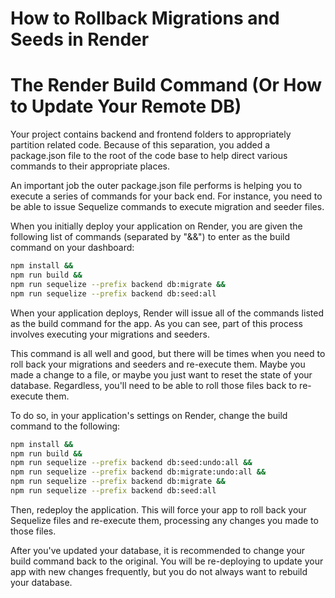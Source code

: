 # How to Rollback Migrations and Seeds in Render

# The Render Build Command (Or How to Update Your Remote DB)

Your project contains backend and frontend folders to appropriately partition related code. Because of this separation, you added a package.json file to the root of the code base to help direct various commands to their appropriate places.

An important job the outer package.json file performs is helping you to execute a series of commands for your back end. For instance, you need to be able to issue Sequelize commands to execute migration and seeder files.

When you initially deploy your application on Render, you are given the following list of commands (separated by "&&") to enter as the build command on your dashboard:

```bash
npm install &&
npm run build &&
npm run sequelize --prefix backend db:migrate &&
npm run sequelize --prefix backend db:seed:all
```

When your application deploys, Render will issue all of the commands listed as the build command for the app. As you can see, part of this process involves executing your migrations and seeders.

This command is all well and good, but there will be times when you need to roll back your migrations and seeders and re-execute them. Maybe you made a change to a file, or maybe you just want to reset the state of your database.
Regardless, you'll need to be able to roll those files back to re-execute them.

To do so, in your application's settings on Render, change the build command to the following:

```bash
npm install &&
npm run build &&
npm run sequelize --prefix backend db:seed:undo:all &&
npm run sequelize --prefix backend db:migrate:undo:all &&
npm run sequelize --prefix backend db:migrate &&
npm run sequelize --prefix backend db:seed:all
```

Then, redeploy the application. This will force your app to roll back your Sequelize files and re-execute them, processing any changes you made to those files.

After you've updated your database, it is recommended to change your build command back to the original. You will be re-deploying to update your app with new changes frequently, but you do not always want to rebuild your database.

